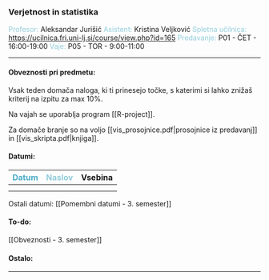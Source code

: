 
### Verjetnost in statistika
<font color="#92cddc">Profesor:</font> Aleksandar Jurišić
<font color="#92cddc">Asistent:</font> Kristina Veljković
<font color="#92cddc">Spletna učilnica:</font> https://ucilnica.fri.uni-lj.si/course/view.php?id=165
<font color="#92cddc">Predavanje:</font> P01 - ČET - 16:00-19:00
<font color="#92cddc">Vaje:</font> P05 - TOR - 9:00-11:00

---

#### Obveznosti pri predmetu:

Vsak teden domača naloga, ki ti prinesejo točke, s katerimi si lahko znižaš kriterij na izpitu za max 10%.

Na vajah se uporablja program [[R-project]].

Za domače branje so na voljo [[vis_prosojnice.pdf|prosojnice iz predavanj]] in [[vis_skripta.pdf|knjiga]].

#### Datumi:

| <font color="#4bacc6">Datum</font> | <font color="#92cddc">Naslov</font> | Vsebina |
|:----------------------------------:| ----------------------------------- | ------- |
|                                    |                                     |         |
|                                    |                                     |         |
Ostali datumi: [[Pomembni datumi - 3. semester]]

#### To-do: 

[[Obveznosti - 3. semester]]

#### Ostalo:


---
